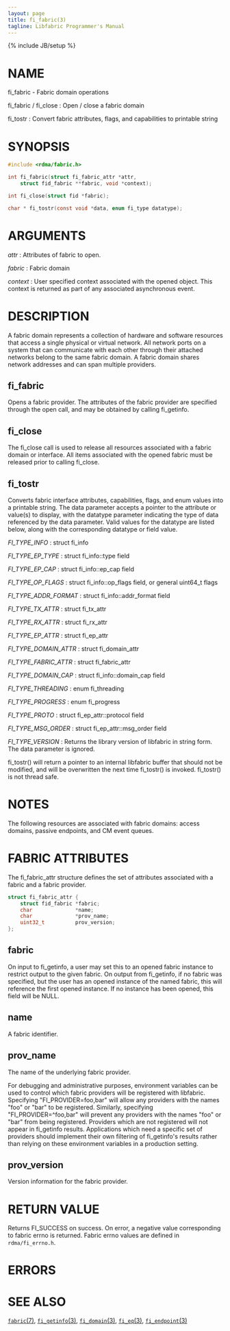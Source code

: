 ```yaml
---
layout: page
title: fi_fabric(3)
tagline: Libfabric Programmer's Manual
---
```

{% include JB/setup %}

# NAME

fi_fabric \- Fabric domain operations

fi_fabric / fi_close
: Open / close a fabric domain

fi_tostr
: Convert fabric attributes, flags, and capabilities to printable string

# SYNOPSIS

```c
#include <rdma/fabric.h>

int fi_fabric(struct fi_fabric_attr *attr,
    struct fid_fabric **fabric, void *context);

int fi_close(struct fid *fabric);

char * fi_tostr(const void *data, enum fi_type datatype);
```

# ARGUMENTS

*attr*
: Attributes of fabric to open.

*fabric*
: Fabric domain

*context*
: User specified context associated with the opened object.  This
  context is returned as part of any associated asynchronous event.

# DESCRIPTION

A fabric domain represents a collection of hardware and software
resources that access a single physical or virtual network.  All
network ports on a system that can communicate with each other through
their attached networks belong to the same fabric domain.  A fabric
domain shares network addresses and can span multiple providers.

## fi_fabric

Opens a fabric provider.  The attributes of the fabric provider are
specified through the open call, and may be obtained by calling
fi_getinfo.

## fi_close

The fi_close call is used to release all resources associated with a
fabric domain or interface.  All items associated with the opened
fabric must be released prior to calling fi_close.

## fi_tostr

Converts fabric interface attributes, capabilities, flags, and enum
values into a printable string.  The data parameter accepts a pointer
to the attribute or value(s) to display, with the datatype parameter
indicating the type of data referenced by the data parameter.  Valid
values for the datatype are listed below, along with the corresponding
datatype or field value.

*FI_TYPE_INFO*
: struct fi_info

*FI_TYPE_EP_TYPE*
: struct fi_info::type field

*FI_TYPE_EP_CAP*
: struct fi_info::ep_cap field

*FI_TYPE_OP_FLAGS*
: struct fi_info::op_flags field, or general uint64_t flags

*FI_TYPE_ADDR_FORMAT*
: struct fi_info::addr_format field

*FI_TYPE_TX_ATTR*
: struct fi_tx_attr

*FI_TYPE_RX_ATTR*
: struct fi_rx_attr

*FI_TYPE_EP_ATTR*
: struct fi_ep_attr

*FI_TYPE_DOMAIN_ATTR*
: struct fi_domain_attr

*FI_TYPE_FABRIC_ATTR*
: struct fi_fabric_attr

*FI_TYPE_DOMAIN_CAP*
: struct fi_info::domain_cap field

*FI_TYPE_THREADING*
: enum fi_threading

*FI_TYPE_PROGRESS*
: enum fi_progress

*FI_TYPE_PROTO*
: struct fi_ep_attr::protocol field

*FI_TYPE_MSG_ORDER*
: struct fi_ep_attr::msg_order field

*FI_TYPE_VERSION*
: Returns the library version of libfabric in string form.  The data
  parameter is ignored.

fi_tostr() will return a pointer to an internal libfabric buffer that
should not be modified, and will be overwritten the next time
fi_tostr() is invoked.  fi_tostr() is not thread safe.

# NOTES

The following resources are associated with fabric domains: access
domains, passive endpoints, and CM event queues.

# FABRIC ATTRIBUTES

The fi_fabric_attr structure defines the set of attributes associated
with a fabric and a fabric provider.

```c
struct fi_fabric_attr {
	struct fid_fabric *fabric;
	char              *name;
	char              *prov_name;
	uint32_t          prov_version;
};
```

## fabric

On input to fi_getinfo, a user may set this to an opened fabric
instance to restrict output to the given fabric.  On output from
fi_getinfo, if no fabric was specified, but the user has an opened
instance of the named fabric, this will reference the first opened
instance.  If no instance has been opened, this field will be NULL.

## name

A fabric identifier.

## prov_name

The name of the underlying fabric provider.

For debugging and administrative purposes, environment variables can be used
to control which fabric providers will be registered with libfabric.
Specifying "FI_PROVIDER=foo,bar" will allow any providers with the names "foo"
or "bar" to be registered.  Similarly, specifying "FI_PROVIDER=^foo,bar" will
prevent any providers with the names "foo" or "bar" from being registered.
Providers which are not registered will not appear in fi_getinfo results.
Applications which need a specific set of providers should implement
their own filtering of fi_getinfo's results rather than relying on these
environment variables in a production setting.

## prov_version

Version information for the fabric provider.

# RETURN VALUE

Returns FI_SUCCESS on success. On error, a negative value corresponding to
fabric errno is returned. Fabric errno values are defined in
`rdma/fi_errno.h`.

# ERRORS


# SEE ALSO

[`fabric`(7)](fabric.7.html),
[`fi_getinfo`(3)](fi_getinfo.3.html),
[`fi_domain`(3)](fi_domain.3.html),
[`fi_eq`(3)](fi_eq.3.html),
[`fi_endpoint`(3)](fi_endpoint.3.html)
